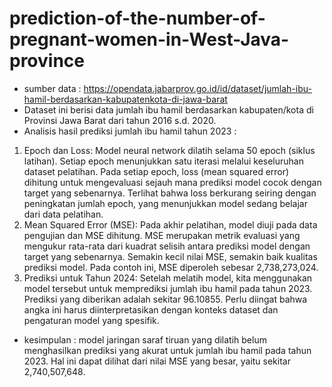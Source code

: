 # prediction-of-the-number-of-pregnant-women-in-West-Java-province

- sumber data : https://opendata.jabarprov.go.id/id/dataset/jumlah-ibu-hamil-berdasarkan-kabupatenkota-di-jawa-barat
- Dataset ini berisi data jumlah ibu hamil berdasarkan kabupaten/kota di Provinsi Jawa Barat dari tahun 2016 s.d. 2020.
- Analisis hasil prediksi jumlah ibu hamil tahun 2023 :
1.	Epoch dan Loss: Model neural network dilatih selama 50 epoch (siklus latihan). Setiap epoch menunjukkan satu iterasi melalui keseluruhan dataset pelatihan. Pada setiap epoch, loss (mean squared error) dihitung untuk mengevaluasi sejauh mana prediksi model cocok dengan target yang sebenarnya. Terlihat bahwa loss berkurang seiring dengan peningkatan jumlah epoch, yang menunjukkan model sedang belajar dari data pelatihan.
2.	Mean Squared Error (MSE): Pada akhir pelatihan, model diuji pada data pengujian dan MSE dihitung. MSE merupakan metrik evaluasi yang mengukur rata-rata dari kuadrat selisih antara prediksi model dengan target yang sebenarnya. Semakin kecil nilai MSE, semakin baik kualitas prediksi model. Pada contoh ini, MSE diperoleh sebesar 2,738,273,024.
3.	Prediksi untuk Tahun 2024: Setelah melatih model, kita menggunakan model tersebut untuk memprediksi jumlah ibu hamil pada tahun 2023. Prediksi yang diberikan adalah sekitar 96.10855. Perlu diingat bahwa angka ini harus diinterpretasikan dengan konteks dataset dan pengaturan model yang spesifik.

- kesimpulan : model jaringan saraf tiruan yang dilatih belum menghasilkan prediksi yang akurat untuk jumlah ibu hamil pada tahun 2023. Hal ini dapat dilihat dari nilai MSE yang besar, yaitu sekitar 2,740,507,648.

